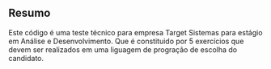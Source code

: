 ## Resumo

Este código é uma teste técnico para empresa Target Sistemas para estágio em Análise e Desenvolvimento. Que é constituido por 5 exercícios que devem ser realizados em uma liguagem de progração de escolha do candidato.